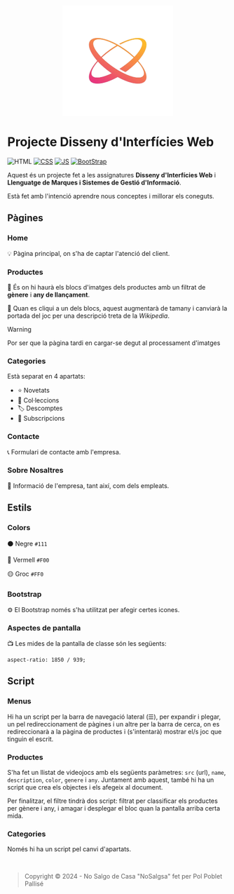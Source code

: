 <!-- ![logo](./img/logo.png) -->

<p align='center'>
  <img width='50%' src='./img/logo.png'>
</p>

# Projecte Disseny d'Interfícies Web

![HTML](https://img.shields.io/badge/any_text-you_like-blue)
[![CSS](badge)]()
[![JS](badge)]()
[![BootStrap](badge)]()
<!-- [![PHP](badge)]() -->

Aquest és un projecte fet a les assignatures **Disseny d'Interfícies Web** i **Llenguatge de Marques i Sistemes de Gestió d'Informació**.

Està fet amb l'intenció aprendre nous conceptes i millorar els coneguts.

## Pàgines 

### Home

💡 Pàgina principal, on s'ha de captar l'atenció del client.

### Productes

🔀 És on hi haurà els blocs d'imatges dels productes amb un filtrat de **gènere** i **any de llançament**.

📖 Quan es cliqui a un dels blocs, aquest augmentarà de tamany i canviarà la portada del joc per una descripció treta de la _Wikipedia_.

> [!WARNING]
> Por ser que la pàgina tardi en cargar-se degut al processament d'imatges

### Categories

Està separat en 4 apartats:
- ⭐ Novetats
- 📂 Col·leccions
- 🏷️ Descomptes
- 💸 Subscripcions

### Contacte

📞 Formulari de contacte amb l'empresa.

### Sobre Nosaltres

📑 Informació de l'empresa, tant així, com dels empleats.

## Estils

### Colors

⚫ Negre `#111`

🔴 Vermell `#F00`

🟡 Groc `#FF0`

### Bootstrap

⚙️ El Bootstrap només s'ha utilitzat per afegir certes icones.

### Aspectes de pantalla

📺 Les mides de la pantalla de classe són les següents:

```
aspect-ratio: 1850 / 939;
```

## Script

### Menus

Hi ha un script per la barra de navegació lateral (☰), per expandir i plegar, un pel redireccionament de pàgines i un altre per la barra de cerca, on es redireccionarà a la pàgina de productes i (s'intentarà) mostrar el/s joc que tinguin el escrit.

### Productes

S'ha fet un llistat de videojocs amb els següents paràmetres: `src` (url), `name`, `description`, `color`, `genere` i `any`. Juntament amb aquest, també hi ha un script que crea els objectes i els afegeix al document. 

Per finalitzar, el filtre tindrà dos script: filtrat per classificar els productes per gènere i any, i amagar i desplegar el bloc quan la pantalla arriba certa mida.

### Categories

Només hi ha un script pel canvi d'apartats.

<br>

> Copyright &copy; 2024 - No Salgo de Casa "NoSalgsa" fet per Pol Poblet Pallisé

<!--

Img:
https://encrypted-tbn0.gstatic.com/images?q=tbn:ANd9GcSxDOf7brh465mFOOj8hI1V2W7vb0y8pmPh0p4pIsfrLFSoBfwZ9YaRt4hznIZUHf2MR44&usqp=CAU

Syntaxi:
https://docs.github.com/en/get-started/writing-on-github/getting-started-with-writing-and-formatting-on-github/basic-writing-and-formatting-syntax

-->
